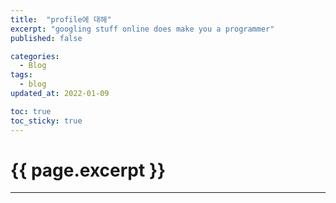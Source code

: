 ```yaml
---
title:  "profile에 대해"
excerpt: "googling stuff online does make you a programmer"
published: false

categories:
  - Blog
tags:
  - blog
updated_at: 2022-01-09

toc: true
toc_sticky: true
---
```

# {{ page.excerpt }}
---
